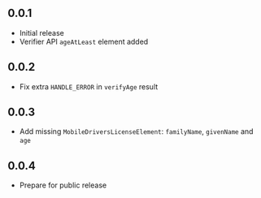 ## 0.0.1

- Initial release
- Verifier API `ageAtLeast` element added


## 0.0.2
- Fix extra `HANDLE_ERROR` in `verifyAge` result

## 0.0.3
- Add missing `MobileDriversLicenseElement`: `familyName`, `givenName` and `age`

## 0.0.4
- Prepare for public release
